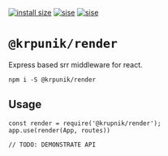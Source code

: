 [![install size](https://packagephobia.now.sh/badge?p=@krupnik/render)](https://packagephobia.now.sh/result?p=@krupnik/render)
[![sise](https://badgen.net/bundlephobia/min/@krupnik/render)](https://bundlephobia.com/result?p=@krupnik/render)
[![sise](https://badgen.net/bundlephobia/minzip/@krupnik/render)](https://bundlephobia.com/result?p=@krupnik/render)
# `@krpunik/render`
Express based srr middleware for react.

```
npm i -S @krpunik/render
```


## Usage

```
const render = require('@krupnik/render');
app.use(render(App, routes))

// TODO: DEMONSTRATE API
```

